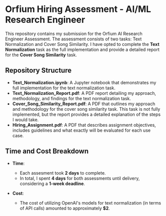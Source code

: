 # Orfium Hiring Assessment - AI/ML Research Engineer

This repository contains my submission for the Orfium AI Research Engineer Assessment. The assessment consists of two tasks: Text Normalization and Cover Song Similarity. I have opted to complete the **Text Normalization** task as the full implementation and provide a detailed report for the **Cover Song Similarity** task.

## Repository Structure

- **Text_Normalization.ipynb**: A Jupyter notebook that demonstrates my full implementation for the text normalization task.
- **Text_Normalization_Report.pdf**: A PDF report detailing my approach, methodology, and findings for the text normalization task.
- **Cover_Song_Similarity_Report.pdf**: A PDF that outlines my approach and methodology for the cover song similarity task. This task is not fully implemented, but the report provides a detailed explanation of the steps I would take.
- **Hiring_Assignment.pdf**: A PDF that describes assignment objectives, includes guidelines and what exactly will be evaluated for each use case.

## Time and Cost Breakdown

- **Time**: 
  - Each assesment took **2 days** to complete.
  - In total, I spent **4 days** for both assessments until delivery, considering a **1-week deadline**.
  
- **Cost**:
  - The cost of utilizing OpenAI's models for text normalization (in terms of API calls) amounted to approximately **$2**.
